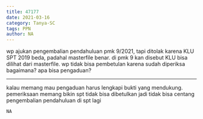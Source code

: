 ```yaml
---
title: 47177
date: 2021-03-16
category: Tanya-SC
tags: PPN
author: NA
---
```


wp ajukan pengembalian pendahuluan pmk 9/2021, tapi ditolak karena KLU SPT 2019 beda, padahal masterfile benar. di pmk 9 kan disebut KLU bisa dilihat dari masterfile. wp tidak bisa pembetulan karena sudah diperiksa bagaimana? apa bisa pengaduan?

---

kalau memang mau pengaduan harus lengkapi bukti yang mendukung. pemeriksaan memang bikin spt tidak bisa dibetulkan jadi tidak bisa centang pengembalian pendahuluan di spt lagi

`NA`
